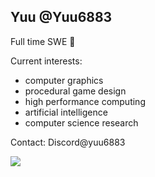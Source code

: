 ## Yuu @Yuu6883
Full time SWE 💼

Current interests: 
- computer graphics
- procedural game design
- high performance computing
- artificial intelligence
- computer science research

Contact: Discord@yuu6883

<a href="#">
  <img align="center" src="https://github-readme-stats.vercel.app/api/top-langs/?username=yuu6883&layout=compact&theme=dark&hide=Java,CSS,HTML" />
</a>
